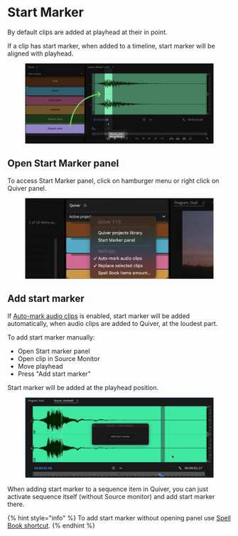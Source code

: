 # Start Marker

By default clips are added at playhead at their in point.

If a clip has start marker, when added to a timeline, start marker will be aligned with playhead.

<figure><img src="../../.gitbook/assets/Quiver_start_marker.png" alt=""><figcaption></figcaption></figure>

## Open Start Marker panel

To access Start Marker panel, click on hamburger menu or right click on Quiver panel.

<figure><img src="../../.gitbook/assets/Quiver_settings.png" alt=""><figcaption></figcaption></figure>

## Add start marker

If [Auto-mark audio clips](settings.md#auto-mark-audio-clips) is enabled, start marker will be added automatically, when audio clips are added to Quiver, at the loudest part.

To add start marker manually:

* Open Start marker panel
* Open clip in Source Monitor
* Move playhead
* Press "Add start marker"

Start marker will be added at the playhead position.

<figure><img src="../../.gitbook/assets/Quiver_add_start_marker.gif" alt=""><figcaption></figcaption></figure>

When adding start marker to a sequence item in Quiver, you can just activate sequence itself (without Source monitor) and add start marker there.

{% hint style="info" %}
To add start marker without opening panel use [Spell Book shortcut](spell-book-shortcuts.md).
{% endhint %}
